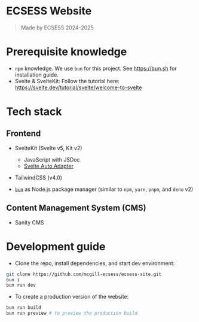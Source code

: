 # ECSESS Website
> Made by ECSESS 2024-2025

# Prerequisite knowledge
- `npm` knowledge. We use `bun` for this project. See https://bun.sh for installation guide.
- Svelte & SvelteKit: Follow the tutorial here: https://svelte.dev/tutorial/svelte/welcome-to-svelte

# Tech stack
## Frontend
- SvelteKit (Svelte v5, Kit v2)
  - JavaScript with JSDoc
  - [Svelte Auto Adapter](https://svelte.dev/docs/kit/adapters)
- TailwindCSS (v4.0)

- [`bun`](https://bun.sh) as Node.js package manager (similar to `npm`, `yarn`, `pnpm`, and `deno` v2)

## Content Management System (CMS)
- Sanity CMS

# Development guide
- Clone the repo, install dependencies, and start dev environment:
```bash
git clone https://github.com/mcgill-ecsess/ecsess-site.git
bun i
bun run dev
```

- To create a production version of the website:
```bash
bun run build
bun run preview # to preview the production build
```